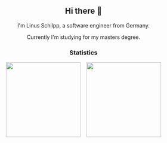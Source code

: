 <div align="center">

## Hi there 👋

I'm Linus Schilpp, a software engineer from Germany.

Currently I'm studying for my masters degree.

### Statistics

<p>
  <img height=200 align="center" src="https://github-readme-stats.vercel.app/api?username=lischilpp&show_icons=true&theme=transparent&hide_rank=true&include_all_commits=true&disable_animations=true" />&nbsp;&nbsp;&nbsp;
  <img height=200 align="center" src="https://github-readme-stats.vercel.app/api/top-langs/?username=lischilpp&layout=compact&langs_count=8&disable_animations=true" />
</p>

</div>
